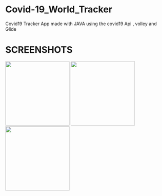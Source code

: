 # Covid-19_World_Tracker
Covid19 Tracker App made with JAVA using the covid19 Api , volley and Glide

# SCREENSHOTS 
<div>

<img src="https://user-images.githubusercontent.com/13488900/94904291-640dcc80-049b-11eb-8a24-f4eac2e004ec.png" width="200px"/>
<img src="https://user-images.githubusercontent.com/13488900/94904294-653ef980-049b-11eb-9d18-d16ec4ffb939.png" width="200px"/>
<img src="https://user-images.githubusercontent.com/13488900/94904298-66702680-049b-11eb-9e78-dea1d9978d10.png" width="200px"/>

</div>
